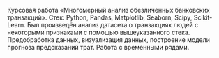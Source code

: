 Курсовая работа «Многомерный анализ обезличенных банковских транзакций». Стек: Python, Pandas, Matplotlib, Seaborn, Scipy, Scikit-Learn. Был произведён анализ датасета о транзакциях людей с некоторыми признаками с помощью вышеуказанного стека. Предобработка данных, визуализация данных, построение модели прогноза предсказаний трат. Работа с временными рядами.
